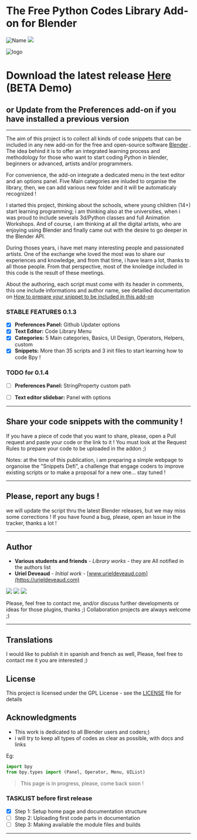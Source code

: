 # The Free Python Codes Library Add-on for Blender
<img src="https://img.shields.io/badge/Blender-2.8x-orange.svg" alt="Name" />  <img src="https://img.shields.io/badge/Python-Coding-purple.svg" />

![logo](https://github.com/KoreTeknology/python-codes-library-addon-for-Blender/blob/master/header_r1.jpg)

# Download the latest release [Here](https://github.com/KoreTeknology/python-codes-library-addon-for-Blender/releases) (BETA Demo)
## or Update from the Preferences add-on if you have installed a previous version

---

The aim of this project is to collect all kinds of code snippets that can be included in any new add-on for the free and open-source software [Blender](https://blender.org) . The idea behind it is to offer an integrated learning process and methodology for those who want to start coding Python in blender, beginners or advanced, artists and/or programmers. 

For convenience, the add-on integrate a dedicated menu in the text editor and an options panel. Five Main categories are inluded to organise the library, then, we can add various new folder and it will be automaticaly recognized !

I started this project, thinking about the schools, where young children (14+) start learning programming; i am thinking also at the universities, when i was proud to include severals 3d/Python classes and full Animation Workshops. And of course, i am thinking at all the digital artists, who are enjoying using Blender and finally came out with the desire to go deeper in the Blender API.

During thoses years, i have met many interesting people and passionated artists. One of the exchange whe loved the most was to share our experiences and knowledge, and from that time, i have learn a lot, thanks to all those people. From that perspective, most of the knoledge included in this code is the result of these meetings.

About the authoring, each script must come with its header in comments, this one include informations and author name, see detailled documentation on [How to prepare your snippet to be included in this add-on](https://github.com/KoreTeknology/python-codes-snippets-library-addon-for-Blender/blob/master/how%20to%20write%20your%20snippets) 

### STABLE FEATURES 0.1.3
- [x] <b>Preferences Panel:</b> Github Updater options
- [x] <b>Text Editor:</b> Code Library Menu
- [x] <b>Categories:</b> 5 Main categories, Basics, UI Design, Operators, Helpers, custom
- [x] <b>Snippets:</b> More than 35 scripts and 3 init files to start learning how to code Bpy !

### TODO for 0.1.4
- [ ] <b>Preferences Panel:</b> StringProperty custom path
- [ ] <b>Text editor slidebar:</b> Panel with options


---

## Share your code snippets with the community !
If you have a piece of code that you want to share, please, open a Pull request and paste your code or the link to it !
You must look at the Request Rules to prepare your code to be uploaded in the addon ;)

Notes: at the time of this publication, i am preparing a simple webpage to organoise the "Snippets Defi", a challenge that engage coders to improve existing scripts or to make a proposal for a new one... stay tuned !

---

## Please, report any bugs ! 
we will update the script thru the latest Blender releases, but we may miss some  corrections !
If you have found a bug, please, open an Issue in the tracker, thanks a lot !

---

## Author

* **Various students and friends** - *Library works* - they are All notified in the authors list
* **Uriel Deveaud** - *Initial work* - [www.urieldeveaud.com](https://urieldeveaud.com)

<img src="https://img.shields.io/badge/Aktiv-25-9cf.svg" /> <img src="https://img.shields.io/badge/5-Viento-9cf.svg" /> <img src="https://img.shields.io/badge/Kore-Teknology-9cf.svg" />

Please, feel free to contact me, and/or discuss further developments or ideas for those plugins, thanks ;)
Collaboration projects are always welcome ;)

---

## Translations

I would like to publish it in spanish and french as well, Please, feel free to contact me it you are interested ;)


## License

This project is licensed under the GPL License - see the [LICENSE](LICENSE) file for details


## Acknowledgments

* This work is dedicated to all Blender users and coders;)
* i will try to keep all types of codes as clear as possible, with docs and links

Eg:
```python
import bpy
from bpy.types import (Panel, Operator, Menu, UIList)
```
> This page is in progress, please, come back soon !

### TASKLIST before first release
- [x] Step 1: Setup home page and documentation structure
- [ ] Step 2: Uploading first code parts in documentation
- [ ] Step 3: Making available the module files and builds

---
